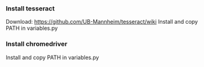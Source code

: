 ### Install tesseract

Download: https://github.com/UB-Mannheim/tesseract/wiki
Install and copy PATH in variables.py

### Install chromedriver
Install and copy PATH in variables.py